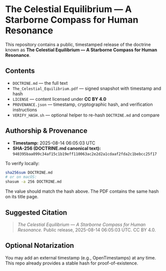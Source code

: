 # The Celestial Equilibrium — A Starborne Compass for Human Resonance

This repository contains a public, timestamped release of the doctrine known as **The Celestial Equilibrium — A Starborne Compass for Human Resonance**.

## Contents
- `DOCTRINE.md` — the full text
- `The_Celestial_Equilibrium.pdf` — signed snapshot with timestamp and hash
- `LICENSE` — content licensed under **CC BY 4.0**
- `PROVENANCE.json` — timestamp, cryptographic hash, and verification instructions
- `VERIFY_HASH.sh` — optional helper to re-hash `DOCTRINE.md` and compare

## Authorship & Provenance
- **Timestamp:** 2025-08-14 06:05:03 UTC
- **SHA-256 (DOCTRINE.md canonical text):** `940395baa099c34af15c1b19eff110063ac2e2d2a1cdaaf2fda2c1bebcc25f17`

To verify locally:
```bash
sha256sum DOCTRINE.md
# or on macOS:
shasum -a 256 DOCTRINE.md
```

The value should match the hash above. The PDF contains the same hash on its title page.

## Suggested Citation
> *The Celestial Equilibrium — A Starborne Compass for Human Resonance.* Public release, 2025-08-14 06:05:03 UTC. CC BY 4.0.

## Optional Notarization
You may add an external timestamp (e.g., OpenTimestamps) at any time. This repo already provides a stable hash for proof-of-existence.
